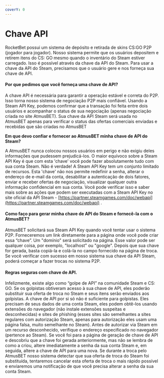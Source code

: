 ```yaml
---
coverY: 0
---
```


# Chave API

RocketBet possui um sistema de depósito e retirada de skins CS:GO P2P (jogador para jogador). Nosso sistema permite que os usuários depositem e retirem itens do CS: GO mesmo quando o inventário do Steam estiver carregado. Isso é possível através da chave da API do Steam. Para usar a chave da API do Steam, precisamos que o usuário gere e nos forneça sua chave de API.

#### Por que pedimos que você forneça uma chave de API?

A chave API é necessária para garantir a operação estável e correta do P2P. Isso torna nosso sistema de negociação P2P mais confiável. Usando a Steam API Key, podemos confirmar que a transação foi feita entre dois usuários e acompanhar o status de sua negociação (apenas negociação criada no site AtmusBET). Sua chave da API Steam será usada no AtmusBET apenas para verificar o status das ofertas comerciais enviadas e recebidas que são criadas no AtmusBET

**Em que devo confiar e fornecer ao AtmusBET minha chave de API do Steam?**

A AtmusBET nunca colocou nossos usuários em perigo e não exigiu deles informações que pudessem prejudicá-los. O maior equívoco sobre a Steam API Key é que com esta 'chave' você pode fazer absolutamente tudo com sua conta Steam. Não é verdade! A Steam API Key tem um conjunto limitado de recursos. Esta 'chave' não nos permite redefinir a senha, alterar o endereço de e-mail da conta, desabilitar a autenticação de dois fatores, enviar e receber ofertas de negociação, visualizar qualquer outra informação confidencial em sua conta. Você pode verificar isso e saber mais sobre as ações que podem ser executadas com a Steam API Key no site oficial da API Steam - [https://partner.steamgames.com/doc/webapi](https://partner.steamgames.com/doc/webapi) .

#### Como faço para gerar minha chave de API do Steam e fornecê-la com o AtmusBET?

AtmusBET solicitará sua Steam API Key quando você tentar usar o sistema P2P. Forneceremos um link diretamente para a página onde você pode criar essa “chave”. Um "domínio" será solicitado na página. Esse valor pode ser qualquer coisa, por exemplo, "localhost" ou "google". Depois que sua chave for gerada, basta copiá-la e colá-la no campo fornecido na página de troca. Se você verificar com sucesso em nosso sistema sua chave da API Steam, poderá começar a fazer trocas no sistema P2P.

#### Regras seguras com chave de API.

Infelizmente, existe algo como “golpe de API” na comunidade Steam e CS: GO. Se os golpistas obtiveram acesso à sua chave de API, eles poderão substituir sua oferta de troca no Steam e seus itens serão enviados aos golpistas. A chave de API por si só não é suficiente para golpistas. Eles precisam de seus dados de uma conta Steam, eles podem obtê-los usando extensões do navegador (não instale extensões suspeitas e desconhecidas) e sites de phishing (esses sites são semelhantes a sites regulares com autorização Steam, apenas para autorização eles usam uma página falsa, muito semelhante no Steam). Antes de autorizar via Steam em um recurso desconhecido, verifique o endereço especificado no navegador (pertence ao Steam). Se você foi para a página de geração de chave de API e descobriu que a chave foi gerada anteriormente, mas não se lembra de como a criou, altere imediatamente a senha da sua conta Steam e, em seguida, altere a chave de API para uma nova. Se durante a troca pelo AtmusBET nosso sistema detectar que sua oferta de troca do Steam foi substituída, tentaremos cancelar esta oferta de troca o mais rápido possível e enviaremos uma notificação de que você precisa alterar a senha da sua conta Steam.
